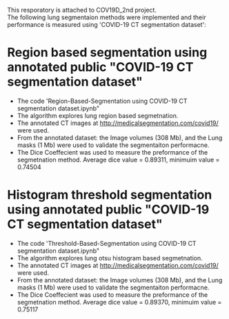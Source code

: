 This resporatory is attached to COV19D_2nd project. <br/>
The following lung segmentaion methods were implemented and their performance is measured using 'COVID-19 CT segmentation dataset':

# Region based segmentation using annotated public "COVID-19 CT segmentation dataset"
* The code 'Region-Based-Segmentation using COVID-19 CT segmentation dataset.ipynb"
* The algorithm explores lung region based segmetnation.
* The annotated CT images at http://medicalsegmentation.com/covid19/ were used.
* From the annotated dataset: the Image volumes (308 Mb), and the Lung masks (1 Mb) were used to validate the segmentaiton performacne.
* The Dice Coeffecient was used to measure the preformance of the segmetnation method. Average dice value = 0.89311, minimuim value = 0.74504

# Histogram threshold segmentation using annotated public "COVID-19 CT segmentation dataset"
* The code 'Threshold-Based-Segmentation using COVID-19 CT segmentation dataset.ipynb"
* The algorithm explores lung otsu histogram based segmetnation.
* The annotated CT images at http://medicalsegmentation.com/covid19/ were used.
* From the annotated dataset: the Image volumes (308 Mb), and the Lung masks (1 Mb) were used to validate the segmentaiton performacne.
* The Dice Coeffecient was used to measure the preformance of the segmetnation method. Average dice value = 0.89370, minimuim value = 0.75117
